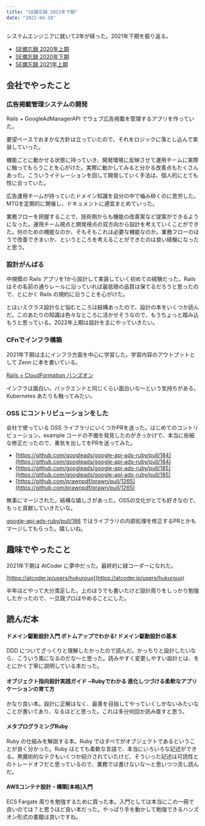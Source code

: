```yaml
---
title: "SE備忘録 2021年下期"
date: "2022-04-18"
---
```


システムエンジニアに就いて2年が経った。2021年下期を振り返る。

- [SE備忘録 2020年上期](https://tech.hukurouo.com/articles/2020-10-20-se-hurikaeri1)
- [SE備忘録 2020年下期](https://tech.hukurouo.com/articles/2021-04-20-sehurikaeri2)
- [SE備忘録 2021年上期](https://tech.hukurouo.com/articles/2021-10-17-sehurikaeri3)

## 会社でやったこと

### 広告掲載管理システムの開発

Rails + GoogleAdManagerAPI でウェブ広告掲載を管理するアプリを作っていた。

要望ベースでおまかな方針は立っていたので、それをロジックに落とし込んで実装していった。

機能ごとに動かせる状態に持っていき、開発環境に反映させて運用チームに実際に触ってもらうことを心がけた。実際に動かしてみると分かる改善点もたくさんあった。こういうイテレーションを回して開発していく手法は、個人的にとても性に合っていた。

広告運用チームが持っていたドメイン知識を自分の中で嚙み砕くのに苦労した。MTGを定期的に開催し、ドキュメントに適宜まとめていった。

業務フローを把握することで、技術側からも機能の改善案など提案ができるようになった。運用チーム視点と開発視点の双方向から設計を考えていくことができた。何のための機能なのか、そもそもこれは必要な機能なのか。業務フローのほうで改善できまいか、というところを考えることができたのは良い経験になったと思う。


### 設計がんばる

中規模の Rails アプリを1から設計して実装していく初めての経験だった。Rails はその名前の通りレールに沿っていれば最低限の品質は保てるだろうと思ったので、とにかく Rails の規約に沿うことを心がけた。

とはいえクラス設計など悩むところは結構あったので、設計の本をいくつか読んだ。このあたりの知識は色々なところに活かせそうなので、もうちょっと踏み込もうと思っている。2022年上期は設計を主にやっていきたい。

### CFnでインフラ構築

2021年下期は主にインフラ方面を中心に学習した。学習内容のアウトプットとして Zenn に本を書いている。

[Rails × CloudFormation ハンズオン](https://zenn.dev/hukurouo/books/cfn-hands-on)

インフラは面白い。バックエンドと同じくらい面白いな～という気持ちがある。Kubernetes あたりも触ってみたい。


### OSS にコントリビューションをした

会社で使っている OSS ライブラリにいくつかPRを送った。はじめてのコントリビューション。example コードの不備を発見したのがきっかけで、本当に些細な修正だったので、勇気を出してをPRを送ってみた。

- [https://github.com/googleads/google-api-ads-ruby/pull/184](https://github.com/googleads/google-api-ads-ruby/pull/184)
- [https://github.com/googleads/google-api-ads-ruby/pull/185](https://github.com/googleads/google-api-ads-ruby/pull/185)
- [https://github.com/prawnpdf/prawn/pull/1265](https://github.com/prawnpdf/prawn/pull/1265)

無事にマージされた。結構な嬉しさがあった。OSSの文化がとても好きなので、もっと貢献していきたいな。

[google-api-ads-ruby/pull/186](https://github.com/googleads/google-api-ads-ruby/pull/186) ではライブラリの内部処理を修正するPRとかもマージしてもらった。嬉しいね。

  

## 趣味でやったこと

2021年下期は AtCoder に夢中だった。最終的に緑コーダーになれた。

[https://atcoder.jp/users/hukurouo](https://atcoder.jp/users/hukurouo)

半年ほどやって大分満足した。上のほうでも書いたけど設計周りをしっかり勉強したかったので、一旦競プロはやめることにした。

## 読んだ本

#### ドメイン駆動設計入門 ボトムアップでわかる! ドメイン駆動設計の基本

DDD についてざっくりと理解したかったので読んだ。かっちりと設計したいなら、こういう風になるのだな～と思った。読みやすく変更しやすい設計とは、をとにかく丁寧に説明している本だった。

#### オブジェクト指向設計実践ガイド ~Rubyでわかる 進化しつづける柔軟なアプリケーションの育て方

かなり良い本。設計に正解はなく、最善を目指してやっていくしかないみたいなことが書いてあり、なるほどと思った。これは多分何回か読み直すと思う。

#### メタプログラミングRuby

Ruby の仕組みを解説する本。Ruby ではすべてがオブジェクトであるということが良く分かった。Ruby はとても柔軟な言語で、本当にいろいろな記述ができる。黒魔術的なテクもいくつか紹介されていたけど、そういった記述は可読性とのトレードオフだと思っているので、業務では書けないな～と思いつつ流し読んだ。

#### AWSコンテナ設計・構築[本格]入門

ECS Fargate 周りを勉強するために買った本。入門としては本当にこの一冊で良いのでは？と思うほど良い本だった。やっぱり手を動かして勉強できるハンズオン形式の書籍は良いですね。

